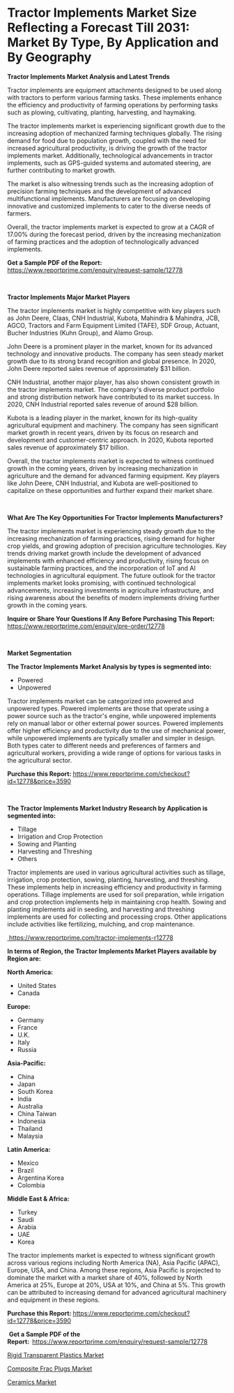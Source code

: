 <p><h1>Tractor Implements Market Size Reflecting a Forecast Till 2031: Market By Type, By Application and By Geography</h1></p><p><strong>Tractor Implements Market Analysis and Latest Trends</strong></p>
<p><p>Tractor implements are equipment attachments designed to be used along with tractors to perform various farming tasks. These implements enhance the efficiency and productivity of farming operations by performing tasks such as plowing, cultivating, planting, harvesting, and haymaking.</p><p>The tractor implements market is experiencing significant growth due to the increasing adoption of mechanized farming techniques globally. The rising demand for food due to population growth, coupled with the need for increased agricultural productivity, is driving the growth of the tractor implements market. Additionally, technological advancements in tractor implements, such as GPS-guided systems and automated steering, are further contributing to market growth.</p><p>The market is also witnessing trends such as the increasing adoption of precision farming techniques and the development of advanced multifunctional implements. Manufacturers are focusing on developing innovative and customized implements to cater to the diverse needs of farmers.</p><p>Overall, the tractor implements market is expected to grow at a CAGR of 17.00% during the forecast period, driven by the increasing mechanization of farming practices and the adoption of technologically advanced implements.</p></p>
<p><strong>Get a Sample PDF of the Report:&nbsp;</strong> <a href="https://www.reportprime.com/enquiry/request-sample/12778">https://www.reportprime.com/enquiry/request-sample/12778</a></p>
<p>&nbsp;</p>
<p><strong>Tractor Implements Major Market Players</strong></p>
<p><p>The tractor implements market is highly competitive with key players such as John Deere, Claas, CNH Industrial, Kubota, Mahindra & Mahindra, JCB, AGCO, Tractors and Farm Equipment Limited (TAFE), SDF Group, Actuant, Bucher Industries (Kuhn Group), and Alamo Group. </p><p>John Deere is a prominent player in the market, known for its advanced technology and innovative products. The company has seen steady market growth due to its strong brand recognition and global presence. In 2020, John Deere reported sales revenue of approximately $31 billion.</p><p>CNH Industrial, another major player, has also shown consistent growth in the tractor implements market. The company's diverse product portfolio and strong distribution network have contributed to its market success. In 2020, CNH Industrial reported sales revenue of around $28 billion.</p><p>Kubota is a leading player in the market, known for its high-quality agricultural equipment and machinery. The company has seen significant market growth in recent years, driven by its focus on research and development and customer-centric approach. In 2020, Kubota reported sales revenue of approximately $17 billion.</p><p>Overall, the tractor implements market is expected to witness continued growth in the coming years, driven by increasing mechanization in agriculture and the demand for advanced farming equipment. Key players like John Deere, CNH Industrial, and Kubota are well-positioned to capitalize on these opportunities and further expand their market share.</p></p>
<p>&nbsp;</p>
<p><strong>What Are The Key Opportunities For Tractor Implements Manufacturers?</strong></p>
<p><p>The tractor implements market is experiencing steady growth due to the increasing mechanization of farming practices, rising demand for higher crop yields, and growing adoption of precision agriculture technologies. Key trends driving market growth include the development of advanced implements with enhanced efficiency and productivity, rising focus on sustainable farming practices, and the incorporation of IoT and AI technologies in agricultural equipment. The future outlook for the tractor implements market looks promising, with continued technological advancements, increasing investments in agriculture infrastructure, and rising awareness about the benefits of modern implements driving further growth in the coming years.</p></p>
<p><strong>Inquire or Share Your Questions If Any Before Purchasing This Report:</strong> <a href="https://www.reportprime.com/enquiry/pre-order/12778">https://www.reportprime.com/enquiry/pre-order/12778</a></p>
<p>&nbsp;</p>
<p><strong>Market Segmentation</strong></p>
<p><strong>The Tractor Implements Market Analysis by types is segmented into:</strong></p>
<p><ul><li>Powered</li><li>Unpowered</li></ul></p>
<p><p>Tractor implements market can be categorized into powered and unpowered types. Powered implements are those that operate using a power source such as the tractor's engine, while unpowered implements rely on manual labor or other external power sources. Powered implements offer higher efficiency and productivity due to the use of mechanical power, while unpowered implements are typically smaller and simpler in design. Both types cater to different needs and preferences of farmers and agricultural workers, providing a wide range of options for various tasks in the agricultural sector.</p></p>
<p><strong>Purchase this Report:&nbsp;</strong><a href="https://www.reportprime.com/checkout?id=12778&price=3590">https://www.reportprime.com/checkout?id=12778&price=3590</a></p>
<p>&nbsp;</p>
<p><strong>The Tractor Implements Market Industry Research by Application is segmented into:</strong></p>
<p><ul><li>Tillage</li><li>Irrigation and Crop Protection</li><li>Sowing and Planting</li><li>Harvesting and Threshing</li><li>Others</li></ul></p>
<p><p>Tractor implements are used in various agricultural activities such as tillage, irrigation, crop protection, sowing, planting, harvesting, and threshing. These implements help in increasing efficiency and productivity in farming operations. Tillage implements are used for soil preparation, while irrigation and crop protection implements help in maintaining crop health. Sowing and planting implements aid in seeding, and harvesting and threshing implements are used for collecting and processing crops. Other applications include activities like fertilizing, mulching, and crop maintenance.</p></p>
<p><a href="https://www.reportprime.com/tractor-implements-r12778">&nbsp;https://www.reportprime.com/tractor-implements-r12778</a></p>
<p><strong>In terms of Region, the Tractor Implements Market Players available by Region are:</strong></p>
<p>
    <p> <strong> North America: </strong>
        <ul>
            <li>United States</li>
            <li>Canada</li>
        </ul>
        </p> 
    <p> <strong> Europe: </strong>
        <ul>
            <li>Germany</li>
            <li>France</li>
            <li>U.K.</li>
            <li>Italy</li>
            <li>Russia</li>
        </ul>
        </p> 
    <p> <strong> Asia-Pacific: </strong>
        <ul>
            <li>China</li>
            <li>Japan</li>
            <li>South Korea</li>
            <li>India</li>
            <li>Australia</li>
            <li>China Taiwan</li>
            <li>Indonesia</li>
            <li>Thailand</li>
            <li>Malaysia</li>
        </ul>
        </p> 
    <p> <strong> Latin America: </strong>
        <ul>
            <li>Mexico</li>
            <li>Brazil</li>
            <li>Argentina Korea</li>
            <li>Colombia</li>
        </ul>
        </p> 
    <p> <strong> Middle East & Africa: </strong>
        <ul>
            <li>Turkey</li>
            <li>Saudi</li>
            <li>Arabia</li>
            <li>UAE</li>
            <li>Korea</li>
        </ul>
    </p>
    </p>
<p><p>The tractor implements market is expected to witness significant growth across various regions including North America (NA), Asia Pacific (APAC), Europe, USA, and China. Among these regions, Asia Pacific is projected to dominate the market with a market share of 40%, followed by North America at 25%, Europe at 20%, USA at 10%, and China at 5%. This growth can be attributed to increasing demand for advanced agricultural machinery and equipment in these regions.</p></p>
<p><strong>Purchase this Report: </strong><a href="https://www.reportprime.com/checkout?id=12778&price=3590">https://www.reportprime.com/checkout?id=12778&price=3590</a></p>
<p>&nbsp;<strong>Get a Sample PDF of the Report:&nbsp;&nbsp;</strong><a href="https://www.reportprime.com/enquiry/request-sample/12778">https://www.reportprime.com/enquiry/request-sample/12778</a></p>
<p><strong></strong></p>
<p><p><a href="https://www.linkedin.com/pulse/rigid-transparent-plastics-market-research-report-forecasted-w25yf?trackingId=XKafZ4gwcKl7cDtoJmoROA%3D%3D">Rigid Transparent Plastics Market</a></p><p><a href="https://github.com/RichRobinson5/Market-Research-Report-List-5/blob/main/composite-frac-plugs-market.md">Composite Frac Plugs Market</a></p><p><a href="https://www.linkedin.com/pulse/global-ceramics-market-size-trends-insights-projections-from-6uaef?trackingId=PWm8TW5e0UKSsbbwHVbINg%3D%3D">Ceramics Market</a></p></p>
